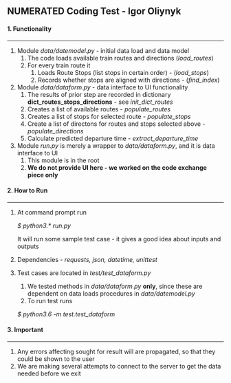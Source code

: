 ## NUMERATED Coding Test - Igor Oliynyk

#### 1. Functionality
----
  1. Module _data/datemodel.py_ - initial data load and data model
      1. The code loads available train routes and directions (_load_routes_)
      2. For every train route it
          1. Loads Route Stops (list stops in certain order) - (_load_stops_)
          2. Records whether stops are aligned with directions - (_find_index_)
  2. Module _data/dataform.py_ - data interface to UI functionality
      1. The results of prior step are recorded in dictionary __dict_routes_stops_directions__ - see _init_dict_routes_
      2. Creates a list of available routes - _populate_routes_
      3. Creates a list of stops for selected route - _populate_stops_
      4. Create a list of directons for routes and stops selected above - _populate_directions_
      5. Calculate predicted departure time - _extract_departure_time_
  3. Module _run.py_ is merely a wrapper to _data/dataform.py_, and it is data interface to UI
      1. This module is in the root
      2. __We do not provide UI here - we worked on the code exchange piece only__


#### 2. How to Run
---
  1. At command prompt run 
     
     _$ python3.* run.py_
     
     It will run some sample test case - it gives a good idea about inputs and outputs
     
  2. Dependencies - _requests, json, datetime, unittest_
  3. Test cases are located in _test/test_dataform.py_
      1. We tested methods in _data/dataform.py_ **only**, since these are dependent on data loads procedures in _data/datemodel.py_
      2. To run test runs
      
      _$ python3.6 -m test.test_dataform_
      
#### 3. Important
---
   1. Any errors affecting sought for result will are propagated, so that they could be shown to the user
   2. We are making several attempts to connect to the server to get the data needed before we exit